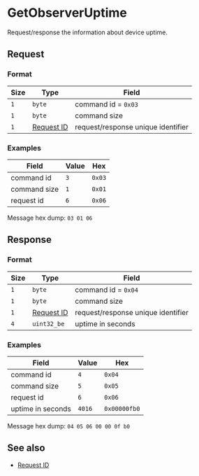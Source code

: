 # GetObserverUptime

Request/response the information about device uptime.


## Request

### Format

| Size | Type                                 | Field                              |
| ---- | ------------------------------------ | ---------------------------------- |
| `1`  | `byte`                               | command id = `0x03`                |
| `1`  | `byte`                               | command size                       |
| `1`  | [Request ID](../types.md#request-id) | request/response unique identifier |


### Examples

| Field        | Value | Hex    |
| ------------ | ----- | ------ |
| command id   | `3`   | `0x03` |
| command size | `1`   | `0x01` |
| request id   | `6`   | `0x06` |

Message hex dump: `03 01 06`


## Response

### Format

| Size | Type                                 | Field                              |
| ---- | ------------------------------------ | ---------------------------------- |
| `1`  | `byte`                               | command id = `0x04`                |
| `1`  | `byte`                               | command size                       |
| `1`  | [Request ID](../types.md#request-id) | request/response unique identifier |
| `4`  | `uint32_be`                          | uptime in seconds                  |


### Examples

| Field             | Value  | Hex          |
| ----------------- | ------ | ------------ |
| command id        | `4`    | `0x04`       |
| command size      | `5`    | `0x05`       |
| request id        | `6`    | `0x06`       |
| uptime in seconds | `4016` | `0x00000fb0` |

Message hex dump: `04 05 06 00 00 0f b0`


## See also

* [Request ID](../types.md#request-id)
